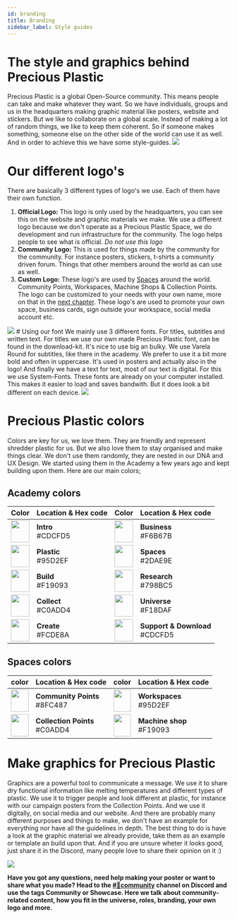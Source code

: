 ```yaml
---
id: branding
title: Branding
sidebar_label: Style guides
---
```


<style>
:root {
  --highlight: #f090b3;
  --links: #f090b3;
  --hover: #f2a5c1;
}
</style>

# The style and graphics behind Precious Plastic
Precious Plastic is a global Open-Source community. This means people can take and make whatever they want. So we have individuals, groups and us in the headquarters making graphic material like posters, website and stickers. But we like to collaborate on a global scale. Instead of making a lot of random things, we like to keep them coherent. So if someone makes something, someone else on the other side of the world can use it as well. And in order to achieve this we have some style-guides.
<img src="../assets/universe/our-logos.png" />
# Our different logo's
There are basically 3 different types of logo's we use. Each of them have their own function.
1. **Official Logo:** This logo is only used by the headquarters, you can see this on the website and graphic materials we make. We use a different logo because we don't operate as a Precious Plastic Space, we do development and run infrastructure for the community. The logo helps people to see what is official. *Do not use this logo*
1. **Community Logo:** This is used for things made by the community for the community. For instance posters, stickers, t-shirts a community driven forum. Things that other members around the world as can use as well.
1. **Custom Logo:** These logo's are used by [Spaces](../spaces) around the world. Community Points, Workspaces, Machine Shops & Collection Points. The logo can be customized to your needs with your own name, more on that in the [next chapter](../universe/yourlogo). These logo's are used to promote your own space, business cards, sign outside your workspace, social media account etc.



<img src="../assets/universe/ourfonts.png" />
# Using our font
We mainly use 3 different fonts. For titles, subtitles and written text. For titles we use our own made Precious Plastic font, can be found in the download-kit. It's nice to use big an bulky. We use Varela Round for subtitles, like there in the academy. We prefer to use it a bit more bold and often in uppercase. It's used in posters and actually also in the logo! And finally we have a text for text, most of our text is digital. For this we use System-Fonts.  These fonts are already on your computer installed. This makes it easier to load and saves bandwith. But it does look a bit different on each device.




<img src="../assets/universe/title-font.png" />


# Precious Plastic colors
Colors are key for us, we love them. They are friendly and represent shredder plastic for us. But we also love them to stay organised and make things clear. We don't use them randomly, they are nested in our DNA and UX Design. We started using them in the Academy a few years ago and kept building upon them. Here are our main colors;


## Academy colors
| Color   |  Location & Hex code         | Color | Location & Hex code                  |
|----------|---------------|--|--------|
| <img src="../assets/universe/CDCFD5.jpg" width="100%" height="50px" /> | __Intro__ <br> #CDCFD5    | <img src="../assets/universe/F6B67B.jpg" width="100%" height="50px"/> | __Business__ <br> #F6B67B	|
| <img src="../assets/universe/95D2EF.jpg" width="100%" height="50px" /> | __Plastic__ <br> #95D2EF |  <img src="../assets/universe/2DAE9E.jpg" width="100%" height="50px"/> | __Spaces__ <br> #2DAE9E |  
| <img src="../assets/universe/F19093.jpg" width="100%" height="50px" /> | __Build__ <br> #F19093 |    <img src="../assets/universe/798BC5.jpg" width="100%" height="50px"/> | __Research__ <br> #798BC5 |
| <img src="../assets/universe/C0ADD4.jpg" width="100%" height="50px" /> | __Collect__ <br> #C0ADD4 |  <img src="../assets/universe/F18DAF.jpg" width="100%" height="50px"/> | __Universe__ <br> #F18DAF |
| <img src="../assets/universe/FCDE8A.jpg" width="100%" height="50px" /> | __Create__ <br> #FCDE8A |  <img src="../assets/universe/CDCFD5.jpg" width="100%" height="50px"/> | __Support & Download__ <br> #CDCFD5 |

## Spaces colors
|  color | Location & Hex code           | color | Location & Hex code                   |
|----------|---------------|--|--------|
| <img src="../assets/universe/8ec685.jpg" width="100%" height="50px" /> | __Community Points__ <br> #8FC487    | <img src="../assets/universe/95D2EF.jpg" width="100%" height="50px"/> | __Workspaces__ <br> #95D2EF	|
| <img src="../assets/universe/C0ADD4.jpg" width="100%" height="50px" /> | __Collection Points__ <br> #C0ADD4    | <img src="../assets/universe/F19093.jpg" width="100%" height="50px"/> | __Machine shop__ <br> #F19093	|



# Make graphics for Precious Plastic
Graphics are a powerful tool to communicate a message. We use it to share dry functional information like melting temperatures and different types of plastic. We use it to trigger people and look different at plastic, for instance with our campaign posters from the Collection Points. And we use it digitally, on social media and our website. And there are probably many different purposes and things to make, we don't have an example for everything nor have all the guidelines in depth. The best thing to do is have a look at the graphic material we already provide, take them as an example or template an build upon that. And if you are unsure wheter it looks good, just share it in the Discord, many people love to share their opinion on it :)

<img src="../assets/universe/posters.png" />

<b>Have you got any questions, need help making your poster or want to share what you made? Head to the [#🤙community](https://discord.com/channels/586676777334865928/1176890008733483090) channel on Discord and use the tags Community or Showcase. Here we talk about community-related content, how you fit in the universe, roles, branding, your own logo and more.</b>